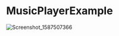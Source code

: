 # MusicPlayerExample


![Screenshot_1587507366](https://user-images.githubusercontent.com/40022621/80036319-ca0c2600-84f1-11ea-8818-41fdaa80b524.png)


